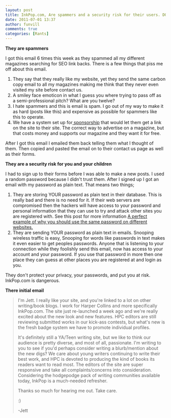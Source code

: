 ```yaml
---
layout: post
title: InkPop.com, Are spammers and a security risk for their users. DONT USE THEM. They suck
date: 2011-07-01 13:37
author: funvill
comments: true
categories: [Rants]
---
```

<strong>They are spammers </strong>

I got this email 6 times this week as they spammed all my different magazines searching for SEO link backs. There is a few things that piss me off about this email.
<ol>
	<li>They say that they really like my website, yet they send the same carbon copy email to all my magazines making me think that they never even visited my site before contact us.</li>
	<li>A smiley face emoticon in what I guess you where trying to pass off as a semi-professional pitch? What are you twelve?</li>
	<li>I hate spammers and this is email is spam. I go out of my way to make it as hard (posts like this) and expensive as possible for spammers like this to operate.</li>
	<li>We have a system set up for<a href="http://www.everydayfiction.com/features/help-us/advertise-with-us/"> sponsorship</a> that would let them get a link on the site to their site. The correct way to advertise on a magazine, but that costs money and supports our magazine and they want it for free.</li>
</ol>
After I got this email I emailed them back telling them what I thought of them. Then copied and pasted the email on to their contact us page as well as their forms.

<strong>They are a security risk for you and your children </strong>

I had to sign up to their forms before I was able to make a new posts. I used a random password because I didn't trust them. After I signed up I got an email with my password as plain text. That means two things;
<ol>
	<li>They are storing YOUR password as plain text in their database. This is really bad and there is no need for it. If their web servers are compromised then the hackers will have access to your password and personal information that they can use to try and attack other sites you are registered with. See this post for more information <a href="http://blog.abluestar.com/a-perfect-example-of-why-you-should-use-the-same-password-on-different-websites/">A perfect example of why you should use the same password on different websites.</a></li>
	<li>They are sending YOUR password as plain text in emails. Snooping wireless traffic is easy, Snooping for words like passwords in text makes it even easier to get peoples passwords. Anyone that is listening to your connection while they foolishly send this email, now has access to your account and your password. If you use that password in more then one place they can guess at other places you are registered at and login as you.</li>
</ol>
They don't protect your privacy, your passwords, and put you at risk.
InkPop.com is dangerous.

<strong>There initial email </strong>
<blockquote>I'm Jett. I really like your site, and you're linked to a lot on other writing/book blogs. I work for Harper Collins and more specifically InkPop.com. The site just re-launched a week ago and we're really excited about the new look and new features. HPC editors are still reviewing submitted works in our kick-ass contests, but what's new is the fresh badge system we have to promote individual profiles.

It's definitely still a YA/Teen writing site, but we like to think our audience is pretty diverse, and most of all, passionate. I'm writing to you to see if you'd perhaps consider writing a blurb/mention about the new digs? We care about young writers continuing to write their best work, and HPC is devoted to producing the kind of books its readers want to read most. The editors of the site are super responsive and take all complaints/concerns into consideration. Considering the hodgepodge pack of writing communities available today, InkPop is a much-needed refresher.

Thanks so much for hearing me out. Take care.

:)

-Jett</blockquote>
